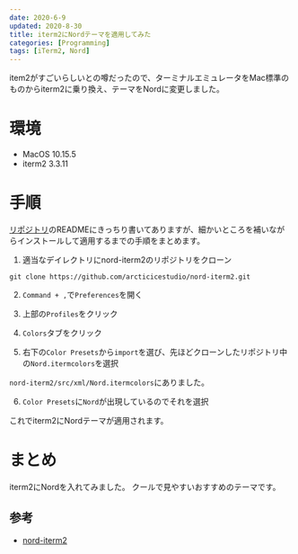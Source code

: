 ```yaml
---
date: 2020-6-9
updated: 2020-8-30
title: iterm2にNordテーマを適用してみた
categories: [Programming]
tags: [iTerm2, Nord]
---
```


item2がすごいらしいとの噂だったので、ターミナルエミュレータをMac標準のものからiterm2に乗り換え、テーマをNordに変更しました。

<!--more-->

# 環境

- MacOS 10.15.5
- iterm2 3.3.11

# 手順

[リポジトリ](https://github.com/arcticicestudio/nord-iterm2)のREADMEにきっちり書いてありますが、細かいところを補いながらインストールして適用するまでの手順をまとめます。

1. 適当なデイレクトリにnord-iterm2のリポジトリをクローン

```
git clone https://github.com/arcticicestudio/nord-iterm2.git 
```

2. `Command + ,`で`Preferences`を開く

3. 上部の`Profiles`をクリック

4. `Colors`タブをクリック

5. 右下の`Color Presets`から`import`を選び、先ほどクローンしたリポジトリ中の`Nord.itermcolors`を選択

`nord-iterm2/src/xml/Nord.itermcolors`にありました。

6. `Color Presets`に`Nord`が出現しているのでそれを選択

これでiterm2にNordテーマが適用されます。

# まとめ

iterm2にNordを入れてみました。
クールで見やすいおすすめのテーマです。

## 参考

- [nord-iterm2](https://github.com/arcticicestudio/nord-iterm2)
